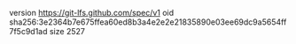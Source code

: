 version https://git-lfs.github.com/spec/v1
oid sha256:3e2364b7e675ffea60ed8b3a4e2e2e21835890e03ee69dc9a5654ff7f5c9d1ad
size 2527

